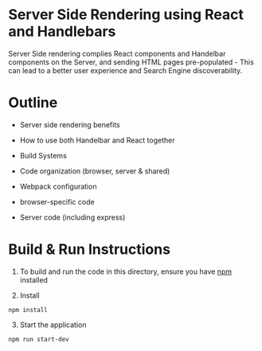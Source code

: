 # Server Side Rendering using React and Handlebars

Server Side rendering complies React components and Handelbar components on the Server, and sending HTML pages pre-populated - This can lead to a better user experience and Search Engine discoverability.

# Outline

- Server side rendering benefits

- How to use both Handelbar and React together

- Build Systems

- Code organization (browser, server & shared)

- Webpack configuration

- browser-specific code

- Server code (including express)


# Build & Run Instructions

1. To build and run the code in this directory, ensure you have [npm](https://www.npmjs.com) installed

2. Install
```
npm install
```

3. Start the application
```
npm run start-dev
```
